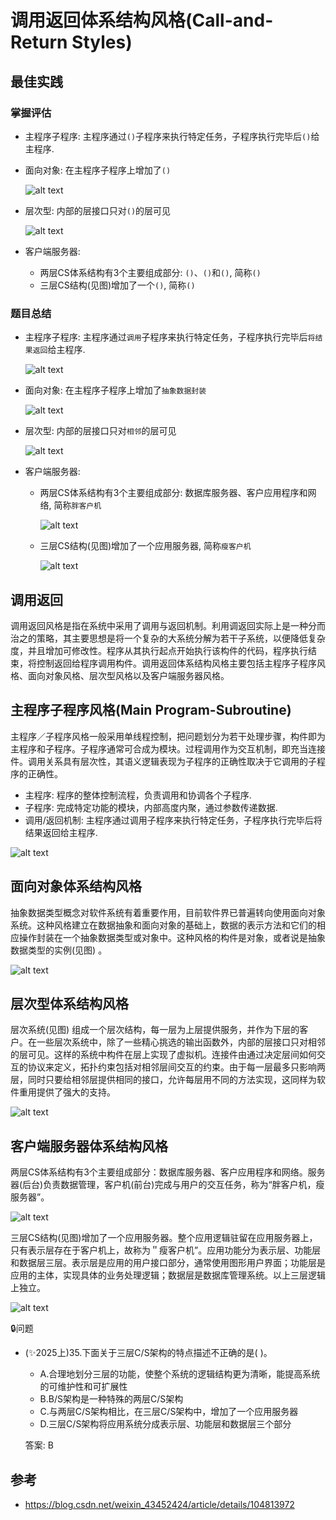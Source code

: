 # 调用返回体系结构风格(Call-and-Return Styles)


## 最佳实践

### 掌握评估

- 主程序子程序: 主程序通过`()`子程序来执行特定任务，子程序执行完毕后`()`给主程序.

- 面向对象: 在主程序子程序上增加了`()`

    ![alt text](3软件架构风格/面相对象体系结构风格_评估.png)

- 层次型: 内部的层接口只对`()`的层可见

    ![alt text](3软件架构风格/层次型体系结构风格_评估.png)

- 客户端服务器:
    - 两层CS体系结构有3个主要组成部分: `()`、`()`和`()`, 简称`()`
    - 三层CS结构(见图)增加了一个`()`, 简称`()`


### 题目总结


- 主程序子程序: 主程序通过`调用`子程序来执行特定任务，子程序执行完毕后`将结果返回`给主程序.

    ![alt text](3软件架构风格/主程序子程序体系结构风格.png)

- 面向对象: 在主程序子程序上增加了`抽象数据封装`

    ![alt text](3软件架构风格/面相对象体系结构风格.png)

- 层次型: 内部的层接口只对`相邻`的层可见

    ![alt text](3软件架构风格/层次型体系结构风格.png)

- 客户端服务器:
    - 两层CS体系结构有3个主要组成部分: 数据库服务器、客户应用程序和网络, 简称`胖客户机`

        ![alt text](3软件架构风格/2层CS体系结构风格.png)

    - 三层CS结构(见图)增加了一个应用服务器, 简称`瘦客户机`

        ![alt text](3软件架构风格/3层CS体系结构风格.png)



## 调用返回
调用返回风格是指在系统中采用了调用与返回机制。利用调返回实际上是一种分而治之的策略，其主要思想是将一个复杂的大系统分解为若干子系统，以便降低复杂度，并且增加可修改性。程序从其执行起点开始执行该构件的代码，程序执行结束，将控制返回给程序调用构件。调用返回体系结构风格主要包括主程序子程序风格、面向对象风格、层次型风格以及客户端服务器风格。

## 主程序子程序风格(Main Program-Subroutine)

主程序／子程序风格一般采用单线程控制，把问题划分为若干处理步骤，构件即为主程序和子程序。子程序通常可合成为模块。过程调用作为交互机制，即充当连接件。调用关系具有层次性，其语义逻辑表现为子程序的正确性取决于它调用的子程序的正确性。


- 主程序: 程序的整体控制流程，负责调用和协调各个子程序.
- 子程序: 完成特定功能的模块，内部高度内聚，通过参数传递数据.
- 调用/返回机制: 主程序通过调用子程序来执行特定任务，子程序执行完毕后将结果返回给主程序.

![alt text](3软件架构风格/主程序子程序体系结构风格.png)


## 面向对象体系结构风格

抽象数据类型概念对软件系统有着重要作用，目前软件界已普遍转向使用面向对象系统。这种风格建立在数据抽象和面向对象的基础上，数据的表示方法和它们的相应操作封装在一个抽象数据类型或对象中。这种风格的构件是对象，或者说是抽象数据类型的实例(见图) 。

![alt text](3软件架构风格/面相对象体系结构风格.png)

## 层次型体系结构风格

层次系统(见图) 组成一个层次结构，每一层为上层提供服务，并作为下层的客户。在一些层次系统中，除了一些精心挑选的输出函数外，内部的层接口只对相邻的层可见。这样的系统中构件在层上实现了虚拟机。连接件由通过决定层间如何交互的协议来定义，拓扑约束包括对相邻层间交互的约束。由于每一层最多只影响两层，同时只要给相邻层提供相同的接口，允许每层用不同的方法实现，这同样为软件重用提供了强大的支持。


![alt text](3软件架构风格/层次型体系结构风格.png)

## 客户端服务器体系结构风格

两层CS体系结构有3个主要组成部分：数据库服务器、客户应用程序和网络。服务器(后台)负责数据管理，客户机(前台)完成与用户的交互任务，称为“胖客户机，瘦服务器”。

![alt text](3软件架构风格/2层CS体系结构风格.png)

三层CS结构(见图)增加了一个应用服务器。整个应用逻辑驻留在应用服务器上，只有表示层存在于客户机上，故称为＂瘦客户机”。应用功能分为表示层、功能层和数据层三层。表示层是应用的用户接口部分，通常使用图形用户界面；功能层是应用的主体，实现具体的业务处理逻辑；数据层是数据库管理系统。以上三层逻辑上独立。

![alt text](3软件架构风格/3层CS体系结构风格.png)

🔒问题

- (✨2025上)35.下面关于三层C/S架构的特点描述不正确的是( )。
    - A.合理地划分三层的功能，使整个系统的逻辑结构更为清晰，能提高系统的可维护性和可扩展性
    - B.B/S架构是一种特殊的两层C/S架构
    - C.与两层C/S架构相比，在三层C/S架构中，增加了一个应用服务器
    - D.三层C/S架构将应用系统分成表示层、功能层和数据层三个部分

    答案: B

## 参考
- https://blog.csdn.net/weixin_43452424/article/details/104813972